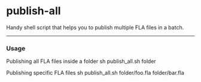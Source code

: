 # publish-all
Handy shell script that helps you to publish multiple FLA files in a batch.

---
### Usage

Publishing all FLA files inside a folder
	sh publish_all.sh folder
	
Publishing specific FLA files
	sh publish_all.sh folder/foo.fla folder/bar.fla